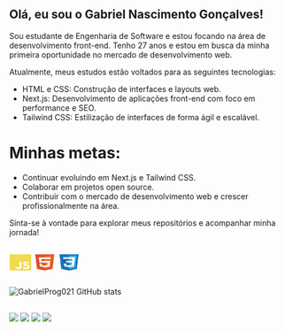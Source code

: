 ## Olá, eu sou o Gabriel Nascimento Gonçalves!

Sou estudante de Engenharia de Software e estou focando na área de desenvolvimento front-end. Tenho 27 anos e estou em busca da minha primeira oportunidade no mercado de desenvolvimento web.

Atualmente, meus estudos estão voltados para as seguintes tecnologias:

- HTML e CSS: Construção de interfaces e layouts web.
- Next.js: Desenvolvimento de aplicações front-end com foco em performance e SEO.
- Tailwind CSS: Estilização de interfaces de forma ágil e escalável.

 # Minhas metas:
 
- Continuar evoluindo em Next.js e Tailwind CSS.
- Colaborar em projetos open source.
- Contribuir com o mercado de desenvolvimento web e crescer profissionalmente na área.

Sinta-se à vontade para explorar meus repositórios e acompanhar minha jornada!

<div style="display: inline_block"><br>
  <img align="center" alt="Rafa-Js" height="30" width="40" src="https://raw.githubusercontent.com/devicons/devicon/master/icons/javascript/javascript-plain.svg">
  <img align="center" alt="Rafa-HTML" height="30" width="40" src="https://raw.githubusercontent.com/devicons/devicon/master/icons/html5/html5-original.svg">
  <img align="center" alt="Rafa-CSS" height="30" width="40" src="https://raw.githubusercontent.com/devicons/devicon/master/icons/css3/css3-original.svg">
</div>

  ##
  ![GabrielProg021 GitHub stats](https://github-readme-stats.vercel.app/api?username=GabrielProg021&show_icons=true&bg_color=00000000)
  ##

<div> 
   <a href="https://instagram.com/gabrielbassist" target="_blank"><img src="https://img.shields.io/badge/-Instagram-%23E4405F?style=for-the-badge&logo=instagram&logoColor=white" target="_blank"></a>
   <a href="https://discord.gg/gabrielsuav97" target="_blank"><img src="https://img.shields.io/badge/Discord-7289DA?style=for-the-badge&logo=discord&logoColor=white" target="_blank"></a>
  <a href = "mailtogabrielnschimidt@yahoo.com.br"><img src="https://img.shields.io/badge/-Gmail-%23333?style=for-the-badge&logo=gmail&logoColor=white" target="_blank"></a>
  <a href="https://www.linkedin.com/in/gabriel-nascimento-1a2804258" target="_blank"><img src="https://img.shields.io/badge/-LinkedIn-%230077B5?style=for-the-badge&logo=linkedin&logoColor=white" target="_blank"></a>
</div>
